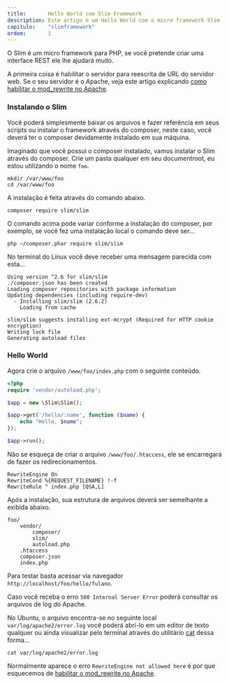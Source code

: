 ```yaml
---
title:       Hello World com Slim Framework
description: Este artigo é um Hello World com o micro framework Slim
capitulo:    "slimframework"
ordem:       1
---
```



O Slim é um micro framework para PHP, se você pretende criar uma interface REST ele lhe ajudará muito.

A primeira coisa é habilitar o servidor para reescrita de URL do servidor web. Se o seu servidor é o Apache, veja este
artigo explicando [como habilitar o mod_rewrite no Apache](/linux/apache-habilitar-mod_rewrite-no-apache-mod/).


### Instalando o Slim

Você poderá simplesmente baixar os arquivos e fazer referência em seus scripts ou instalar o framework através do
composer, neste caso, você deverá ter o composer devidamente instalado em sua máquina.

Imaginado que você possui o composer instalado, vamos instalar o Slim através do composer. Crie um pasta qualquer em
seu documentroot, eu estou utilizando o nome `foo`.

    mkdir /var/www/foo
    cd /var/www/foo

A instalação é feita através do comando abaixo.

    composer require slim/slim

O comando acima pode variar conforme a instalação do composer, por exemplo, se você fez uma instalação local o comando
deve ser...

    php ~/composer.phar require slim/slim

No terminal do Linux você deve receber uma mensagem parecida com esta...

    Using version ^2.6 for slim/slim
    ./composer.json has been created
    Loading composer repositories with package information
    Updating dependencies (including require-dev)
      - Installing slim/slim (2.6.2)
        Loading from cache

    slim/slim suggests installing ext-mcrypt (Required for HTTP cookie encryption)
    Writing lock file
    Generating autoload files



### Hello World

Agora crie o arquivo `/www/foo/index.php` com o seguinte conteúdo.

```php
<?php
require 'vendor/autoload.php';

$app = new \Slim\Slim();

$app->get('/hello/:name', function ($name) {
    echo "Hello, $name";
});

$app->run();
```

Não se esqueça de criar o arquivo `/www/foo/.htaccess`, ele se encarregará de fazer os redirecionamentos.

    RewriteEngine On
    RewriteCond %{REQUEST_FILENAME} !-f
    RewriteRule ^ index.php [QSA,L]

Após a instalação, sua estrutura de arquivos deverá ser semelhante a exibida abaixo.

    foo/
        vendor/
            composer/
            slim/
            autoload.php
        .htaccess
        composer.json
        index.php

Para testar  basta acessar via navegador `http://localhost/foo/hello/fulano`.

Caso você receba o erro `500 Internal Server Error` poderá consultar os arquivos de log do Apache.

No Ubuntu, o arquivo encontra-se no seguinte local `var/log/apache2/error.log` você poderá abrí-lo em um editor de texto qualquer ou ainda
visualizar pelo terminal através do utilitário [cat](/linux/utilitario-cat/) dessa forma...

    cat var/log/apache2/error.log

Normalmente aparece o erro `RewriteEngine not allowed here` é por que esquecemos de
[habilitar o mod_rewrite no Apache](/linux/apache-habilitar-mod_rewrite-no-apache-mod/).
